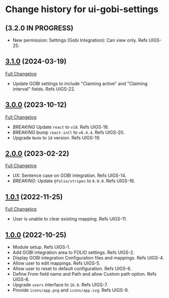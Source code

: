 # Change history for ui-gobi-settings

## (3.2.0 IN PROGRESS)

* New permission: Settings (Gobi Integration): Can view only. Refs UIGS-25.

## [3.1.0](https://github.com/folio-org/ui-gobi-settings/tree/v3.1.0) (2024-03-19)
[Full Changelog](https://github.com/folio-org/ui-gobi-settings/compare/v3.0.0...v3.1.0)

* Update GOBI settings to include "Claiming active" and "Claiming interval" fields. Refs UIGS-22.

## [3.0.0](https://github.com/folio-org/ui-gobi-settings/tree/v3.0.0) (2023-10-12)
[Full Changelog](https://github.com/folio-org/ui-gobi-settings/compare/v2.0.0...v3.0.0)

* *BREAKING* Update `react` to `v18`. Refs UIGS-18.
* *BREAKING* bump `react-intl` to `v6.4.4`. Refs UIGS-20.
* Upgrade `Node` to `18` version. Refs UIGS-19.

## [2.0.0](https://github.com/folio-org/ui-gobi-settings/tree/v2.0.0) (2023-02-22)
[Full Changelog](https://github.com/folio-org/ui-gobi-settings/compare/v1.0.1...v2.0.0)

* UX: Sentence case on GOBI integration. Refs UIGS-14.
* *BREAKING*: Update `@folio/stripes` to `8.0.0`. Refs UIGS-16.

## [1.0.1](https://github.com/folio-org/ui-gobi-settings/tree/v1.0.1) (2022-11-25)
[Full Changelog](https://github.com/folio-org/ui-gobi-settings/compare/v1.0.0...v1.0.1)

* User is unable to clear existing mapping. Refs UIGS-11.

## [1.0.0](https://github.com/folio-org/ui-gobi-settings/tree/v1.0.0) (2022-10-25)

* Module setup. Refs UIGS-1.
* Add GOBI integration area to FOLIO settings. Refs UIGS-2.
* Display GOBI integration Configuration files and mappings. Refs UIGS-4.
* Allow user to edit mappings. Refs UIGS-5.
* Allow user to reset to default configuration. Refs UIGS-6.
* Define From field name and Path and allow Custom path option. Refs UIGS-8.
* Upgrade `users` interface to `16.0`. Refs UIGS-7.
* Provide `icons/app.png` and `icons/app.svg`. Refs UIGS-9.
